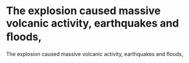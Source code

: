 # The explosion caused massive volcanic activity, earthquakes and ﬂoods,

The explosion caused massive volcanic activity, earthquakes and ﬂoods,